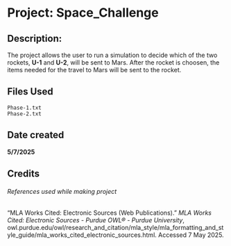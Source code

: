 # Project: Space_Challenge
## Description:

The project allows the user to run a simulation to decide which of the two rockets, **U-1** and **U-2**, will be sent to Mars. After the rocket is choosen, the items needed for the travel to Mars will be sent to the rocket.

## Files Used
```
Phase-1.txt
Phase-2.txt
```

## Date created

**5/7/2025**

## Credits
###### References used while making project

“MLA Works Cited: Electronic Sources (Web Publications).” _MLA Works Cited: Electronic Sources - Purdue OWL® - Purdue University_, owl.purdue.edu/owl/research_and_citation/mla_style/mla_formatting_and_style_guide/mla_works_cited_electronic_sources.html. Accessed 7 May 2025.

